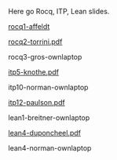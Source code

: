 Here go Rocq, ITP, Lean slides.

[rocq1-affeldt](rocq1-affeldt.pdf)

[rocq2-torrini.pdf](rocq2-torrini.pdf)

rocq3-gros-ownlaptop

[itp5-knothe.pdf](itp5-knothe.pdf)

itp10-norman-ownlaptop

[itp12-paulson.pdf](itp12-paulson.pdf)


lean1-breitner-ownlaptop

[lean4-duponcheel.pdf](lean4-duponcheel.pdf)

lean4-norman-ownlaptop